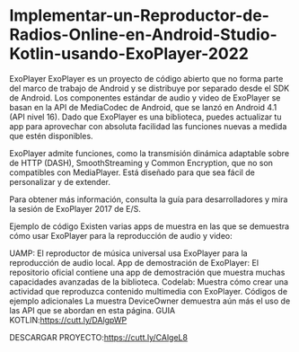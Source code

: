 # Implementar-un-Reproductor-de-Radios-Online-en-Android-Studio-Kotlin-usando-ExoPlayer-2022

ExoPlayer 
ExoPlayer es un proyecto de código abierto que no forma parte del marco de trabajo de Android y se distribuye por separado desde el SDK de Android. Los componentes estándar de audio y video de ExoPlayer se basan en la API de MediaCodec de Android, que se lanzó en Android 4.1 (API nivel 16). Dado que ExoPlayer es una biblioteca, puedes actualizar tu app para aprovechar con absoluta facilidad las funciones nuevas a medida que estén disponibles.

ExoPlayer admite funciones, como la transmisión dinámica adaptable sobre de HTTP (DASH), SmoothStreaming y Common Encryption, que no son compatibles con MediaPlayer. Está diseñado para que sea fácil de personalizar y de extender.

Para obtener más información, consulta la guía para desarrolladores y mira la sesión de ExoPlayer 2017 de E/S.

Ejemplo de código
Existen varias apps de muestra en las que se demuestra cómo usar ExoPlayer para la reproducción de audio y video:

UAMP: El reproductor de música universal usa ExoPlayer para la reproducción de audio local.
App de demostración de ExoPlayer: El repositorio oficial contiene una app de demostración que muestra muchas capacidades avanzadas de la biblioteca.
Codelab: Muestra cómo crear una actividad que reproduzca contenido multimedia con ExoPlayer.
Códigos de ejemplo adicionales
La muestra DeviceOwner demuestra aún más el uso de las API que se abordan en esta página.
GUIA KOTLIN:https://cutt.ly/DAlgpWP

DESCARGAR PROYECTO:https://cutt.ly/CAlgeL8
